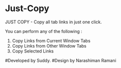 # Just-Copy

JUST COPY - Copy all tab links in just one click.

You can perform any of the following :
 
1. Copy Links from Current Window Tabs 
2. Copy Links from Other Window Tabs 
3. Copy Selected Links


#Developed by Suddy.
#Design by Narashiman Ramani
